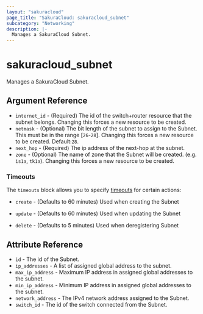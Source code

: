 ```yaml
---
layout: "sakuracloud"
page_title: "SakuraCloud: sakuracloud_subnet"
subcategory: "Networking"
description: |-
  Manages a SakuraCloud Subnet.
---
```


# sakuracloud_subnet

Manages a SakuraCloud Subnet.

## Argument Reference

* `internet_id` - (Required) The id of the switch+router resource that the subnet belongs. Changing this forces a new resource to be created.
* `netmask` - (Optional) The bit length of the subnet to assign to the Subnet. This must be in the range [`26`-`28`]. Changing this forces a new resource to be created. Default:`28`.
* `next_hop` - (Required) The ip address of the next-hop at the subnet.
* `zone` - (Optional) The name of zone that the Subnet will be created. (e.g. `is1a`, `tk1a`). Changing this forces a new resource to be created.



### Timeouts

The `timeouts` block allows you to specify [timeouts](https://www.terraform.io/docs/configuration/resources.html#operation-timeouts) for certain actions:

* `create` - (Defaults to 60 minutes) Used when creating the Subnet


* `update` - (Defaults to 60 minutes) Used when updating the Subnet

* `delete` - (Defaults to 5 minutes) Used when deregistering Subnet



## Attribute Reference

* `id` - The id of the Subnet.
* `ip_addresses` - A list of assigned global address to the subnet.
* `max_ip_address` - Maximum IP address in assigned global addresses to the subnet.
* `min_ip_address` - Minimum IP address in assigned global addresses to the subnet.
* `network_address` - The IPv4 network address assigned to the Subnet.
* `switch_id` - The id of the switch connected from the Subnet.




